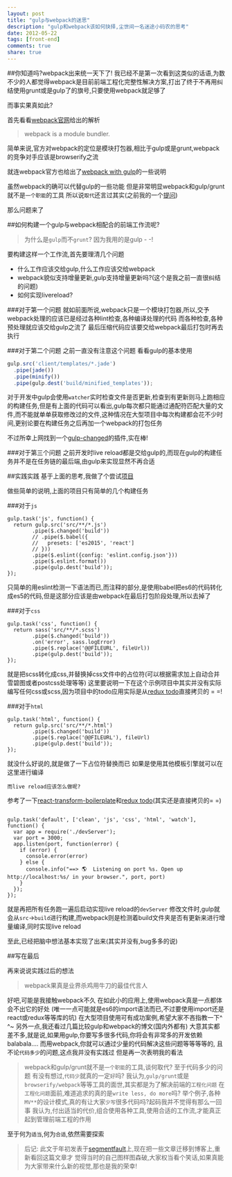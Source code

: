 ```yaml
---
layout: post
title: "gulp与webpack的迷思"
description: "gulp和webpack该如何抉择,尘世间一名迷途小码农的思考"
date: 2012-05-22
tags: [front-end]
comments: true
share: true
---
```


##你知道吗?webpack出来统一天下了!
我已经不是第一次看到这类似的话语,为数不少的人都觉得webpack是目前前端工程化完整性解决方案,打出了终于不再用纠结使用grunt或是gulp了的旗号,只要使用webpack就足够了

而事实果真如此?

首先看看[webpack官网](http://webpack.github.io/docs/what-is-webpack.html)给出的解析
>webpack is a module bundler.

简单来说,官方对webpack的定位是模块打包器,相比于gulp或是grunt,webpack的竞争对手应该是browserify之流

就连webpack官方也给出了[webpack with gulp](http://webpack.github.io/docs/usage-with-gulp.html)的一些说明

虽然webpack的确可以代替gulp的一些功能
但是非常明显webpack和gulp/grunt就不是`一个职能`的工具
所以说`取代`还言过其实(之前我的一个[提问](http://segmentfault.com/q/1010000004179858))

那么问题来了

##如何构建一个gulp与webpack相配合的前端工作流呢?

> 为什么是`gulp`而不`grunt`?
> 因为我用的是gulp - -!

要构建这样一个工作流,首先要理清几个问题
- 什么工作应该交给gulp,什么工作应该交给webpack
- webpack貌似支持增量更新,gulp支持增量更新吗?(这个是我之前一直很纠结的问题)
- 如何实现livereload?

###对于第一个问题
就如前面所说,webpack只是一个模块打包器,所以,交予webpack处理的应该已是经过各种lint检查,各种编译处理的代码
而各种检查,各种预处理就应该交给gulp之流了
最后压缩代码应该要交给webpack最后打包时再去执行

###对于第二个问题
之前一直没有注意这个问题
看看gulp的基本使用
```javascript
gulp.src('client/templates/*.jade')
  .pipe(jade())
  .pipe(minify())
  .pipe(gulp.dest('build/minified_templates'));  
```
对于开发中gulp会使用`watcher`实时检查文件是否更新,检查到有更新则马上跑相应的构建任务,但是有上面的代码可以看出,gulp每次都只能通过通配符匹配大量的文件,而不能就单单获取修改过的文件,这种情况在大型项目中每次构建都会花不少时间,更别论要在构建任务之后再加一个webpack的打包任务

不过所幸上网找到一个[gulp-changed](https://github.com/sindresorhus/gulp-changed)的插件,实在棒!

###对于第三个问题
之前开发时live reload都是交给gulp的,而现在gulp的构建任务并不是在任务链的最后端,由gulp来实现显然不再合适

##实践实践
基于上面的思考,我做了个尝试[项目](https://github.com/funkyLover/funky-seed)

做些简单的说明,上面的项目只有简单的几个构建任务

###对于`js`
```
gulp.task('js', function() {
  return gulp.src('src/**/*.js')
        .pipe($.changed('build'))
        // .pipe($.babel({
        //   presets: ['es2015', 'react']
        // }))
        .pipe($.eslint({config: 'eslint.config.json'}))
        .pipe($.eslint.format())
        .pipe(gulp.dest('build'));
});
```
只简单的用eslint检测一下语法而已,而注释的部分,是使用babel把es6的代码转化成es5的代码,但是这部分应该是由webpack在最后打包阶段处理,所以去掉了

###对于`css`
```
gulp.task('css', function() {
  return sass('src/**/*.scss')
        .pipe($.changed('build'))
        .on('error', sass.logError)
        .pipe($.replace('@@FILEURL', fileUrl))
        .pipe(gulp.dest('build'));
});
```
就是把scss转化成css,并替换掉css文件中的占位符(可以根据需求加上自动合并雪碧图或者postcss处理等等)
这里要说明一下在这个示例项目中其实并没有实际编写任何css或scss,因为项目中的todo应用实际是从[redux todo](https://github.com/rackt/redux/tree/master/examples/todomvc)直接拷贝的 = =!

###对于`html`
```
gulp.task('html', function() {
  return gulp.src('src/**/*.html')
        .pipe($.changed('build'))
        .pipe($.replace('@@FILEURL'), fileUrl)
        .pipe(gulp.dest('build'));
});
```
就没什么好说的,就是做了一下占位符替换而已
如果是使用其他模板引擎就可以在这里进行编译

`而live reload应该怎么做呢?`

参考了一下[react-transform-boilerplate](https://github.com/gaearon/react-transform-boilerplate)和[redux todo](https://github.com/rackt/redux/tree/master/examples/todomvc)(其实还是直接拷贝的= =)
```

gulp.task('default', ['clean', 'js', 'css', 'html', 'watch'], function() {
  var app = require('./devServer');
  var port = 3000;
  app.listen(port, function(error) {
    if (error) {
      console.error(error)
    } else {
      console.info("==> 🌎  Listening on port %s. Open up http://localhost:%s/ in your browser.", port, port)
    }
  });
});
```
就是再把所有任务跑一遍后启动实现live reload的`devServer`
修改文件时,gulp就会从`src`->`build`进行构建,而webpack则是检测着build文件夹是否有更新来进行增量编译,同时实现live reload

至此,已经把脑中想法基本实现了出来(其实并没有,bug多多的说)


##写在最后

再来说说实践过后的想法
>webpack果真是业界杀鸡用牛刀的最佳代言人

好吧,可能是我接触webpack不久
在如此小的应用上,使用webpack真是一点都体会不出它的好处
(唯一一点可能就是es6的import语法而已,不过要使用import还是react或redux等等库的坑)
在大型项目使用可有成功案例,希望大家不吝指教一下^ ^~
另外一点,我还看过几篇比较gulp和webpack的博文(国内外都有)
大意其实都差不多,就是说,如果用gulp,你要写多很多代码,你将会有非常多的开发依赖balabala....
而用webpack,你就可以通过少量的代码解决这些问题等等等等的,
且不论`代码多少`的问题,这点我并没有实践过
但是再一次表明我的看法
>webpack和gulp/grunt就不是`一个职能`的工具,谈何取代?
至于代码多少的问题
有没有想过,`代码少`就真的一定`好`吗?
我认为,`gulp/grunt`或是`browserify/webpack`等等工具的面世,其实都是为了解决前端的`工程化问题`
在`工程化问题`面前,难道追求的真的是`write less, do more`吗?
举个例子,各种`MV**`的设计模式,真的有让大家`少写`很多代码吗?起码我并不觉得有那么一回事
我认为,付出适当的代价,组合使用各种工具,使用合适的工作流,才能真正起到管理前端工程的作用

至于何为`适当`,何为`合适`,依然需要探索

> 后记: 此文于年初发表于[segmentfault](https://segmentfault.com/a/1190000004249679)上,现在把一些文章迁移到博客上,重新看回这篇文章才
> 觉得当时的自己图样图森破,大家权当看个笑话,如果真能为大家带来什么新的视觉,那也是我的荣幸!
